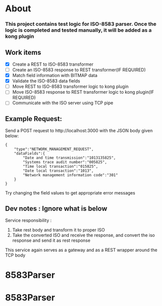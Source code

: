 # About

### This project contains test logic for ISO-8583 parser. Once the logic is completed and tested manually, it will be added as a kong plugin

## Work items
- [x] Create a REST to ISO-8583 transformer 
- [ ] Create an ISO-8583 response to REST transformer(IF REQUIRED)
- [x] Match field information with BITMAP data 
- [x] Validate the ISO-8583 data fields
- [ ] Move REST to ISO-8583 transformer logic to kong plugin
- [ ] Move ISO-8583 response to REST transformer logic to kong plugin(IF REQUIRED)
- [ ] Communicate with the ISO server using TCP pipe

## Example Request:
Send a POST request to http://localhost:3000 with the JSON body given below: 
```
{
	"type":"NETWORK_MANAGEMENT_REQUEST",
	"dataFields":{
		"Date and time transmission":"1013135825",
		"Systems trace audit number":"005825",
		"Time local transaction":"015825",
		"Date local transaction":"1013",
		"Network management information code":"301"
	}
}
```

Try changing the field values to get appropriate error messages


## Dev notes : Ignore what is below
Service responsibility : 
1. Take rest body and transform it to proper ISO
2. Take the converted ISO and receive the response, and convert the iso response and send it as rest response 

This service again serves as a gateway and as a REST wrapper around the TCP body

# 8583Parser
# 8583Parser
